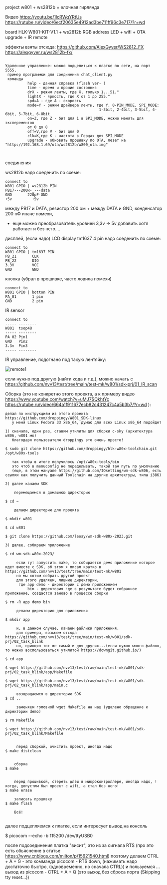 
project
w801 + ws2812b = елочная гирлянда


Видео
https://youtu.be/1lcRWqYRtUs
https://rutube.ru/video/6ecf20635e4912ad3be711ff96c3e717/?r=wd


board HLK-W801-KIT-V1.1 + ws2812b RGB address LED + wifi + OTA upgrade + IR remote


эффекты взяты отсюда: https://github.com/AlexGyver/WS2812_FX
                      https://alexgyver.ru/ws2812b-fx/ 


~~~

Удаленное управление: можно подцепиться к платке по сети, на порт 5555,
 пример программки для соединения chat_client.py
 команды
          help - данная справка (flash ver- )
          time - время и прочие состояния
          drX - режим ленты, где X, только 1...51."
          lightX - яркость, где X от 1 до 255."
          spd=A - где A - скорость
          mode=Y - режим драйвера ленты, где Y, 0-PIN_MODE, SPI_MODE: 
                                          1-3bit, 2-4bit, 3-5bit, 4-6bit, 5-7bit, 6-8bit
          on=Z, где Z - бит для 1 в SPI_MODE, можно менять для эксперементов 
          от 0 до 8
          off=V,где V - бит для 0
          clk=K,где K - частота в Герцах для SPI_MODE
          upgrade - обновить прошивку по OTA, лезет на "http://192.168.1.69/ota/ws2812b/w800_ota.img"



~~~



соединения

ws2812b
надо соеденить по схеме:
~~~
connect to
W801 GPIO | ws2812b PIN
PB17---200R-_---data
GND   	  220pF-GND
+5v   		+5v
~~~
между PB17 и DATA, резистор 200 ом +
между DATA и GND, конденсатор 200 пФ 
иначе помехи, 
 * еще можно преобразователь уровней 3,3v -> 5v добавить
   хотя работает и без него....




дисплей, (если надо)
LCD display tm1637
     4 pin
надо соеденить по схеме:
~~~
connect to
W801 GPIO | tm1637 PIN
PB_21 		CLK
PB_22 		DIO
3.3V  		VCC
GND   		GND
~~~



кнопка (убрал в прошивке, часто ловила помехи)
~~~
connect to
W801 GPIO | botton PIN
PA_01 		1 pin
GND   		2 pin
~~~



IR sensor
~~~
connect to 
----- --------
W801  tsop48
----- --------
PA_02 Pin1
GND   Pin2
3.3v  Pin3
----- --------
~~~


IR управление, подогнано под такую лентяйку: 
<p><img src="https://github.com/nvv13/test/blob/main/test-mk/w801/sdk-prj/03_ws2812b_RGB_LED_SPI2/jpg/remote1.jpg" alt="remote1" title="remote1" /></p>


если нужно под другую (найти кода и т.д.), можно начать с 
https://github.com/nvv13/test/tree/main/test-mk/w801/sdk-prj/01_IR_scan








Сборка  (это не конкретно этого проекта, а к примеру видео https://www.youtube.com/watch?v=uMJ7SQkhtYc 
            https://rutube.ru/video/664a1f911677ecb82c431247c4a5b3b7/?r=wd ):
~~~
делал по инструкциям из этого проекта https://github.com/droppingy/W801_SDK-linux
   у меня Linux Fedora 33 x86_64, думаю для всех Linux x86_64 подойдет

1) сначала, один раз, ставим утилиты для сборки c-sky (архитектура w806, w801 мк)
   благодаря пользователю droppingy это очень просто!  

$ sudo git clone https://github.com/droppingy/hlk-w80x-toolchain.git /opt/w80x-tools

   так чтобы в итоге получилось /opt/w80x-tools/bin
   это чтоб в menuconfig не переделывать, такой там путь по умолчанию
   (еще, в этом мануале https://github.com/IOsetting/wm-sdk-w806, есть ссылки как получить данный Toolchain на другие архитектуры, типа i386)

2) далее качаем SDK

    перемещаемся в домашнюю директорию
 
$ cd ~

    делаем директорию для проекта

$ mkdir w801

$ cd w801  

$ git clone https://github.com/leoay/wm-sdk-w80x-2023.git

3) далее, собираем приложение

$ cd wm-sdk-w80x-2023/

     если тут запустить make, то собирается демо приложение которое идет вместе с SDK, об этом я писал кратко в https://github.com/nvv13/test/tree/main/test-mk/w801 
     но мы хотим собрать другой проект
     для этого удаляем, лишние директории, 
      где app demo - директории с демо приложением
          bin - директория где в результате будет собранное приложение, создастся заново в процессе сборки

$ rm -R app demo bin

     делаем директорию для приложения

$ mkdir app

     и, в данном случае, качаем файлики приложения, 
     для примера, возьмем отсюда https://github.com/nvv13/test/tree/main/test-mk/w801/sdk-prj/02_task_blink
     но, принцип тот же самый и для других...(если нужно много файлов, то можно воспользоваться утилитой https://downgit.github.io/)

$ cd app

$ wget https://github.com/nvv13/test/raw/main/test-mk/w801/sdk-prj/02_task_blink/app/Makefile

$ wget https://github.com/nvv13/test/raw/main/test-mk/w801/sdk-prj/02_task_blink/app/main.c

     возвращаемся в директорию SDK
$ cd ..

     заменяем головной wget Makefile на наш (удалено обращение к директории demo)

$ rm Makefile

$ wget https://github.com/nvv13/test/raw/main/test-mk/w801/sdk-prj/02_task_blink/Makefile


     перед сборкой, очистить проект, иногда надо
$ make distclean


    сборка
$ make 


    перед прошивкой, стереть флэш в микроконтроллере, иногда надо, !когда, допустим был проект с wifi, а стал без него!
$ make erase

    записать прошивку
$ make flash

    Всё!


~~~






  далее подцепляемся к платке, если интересует вывод на консоль

$ picocom --echo -b 115200 /dev/ttyUSB0

  после подсоединения платка "висит", это из за сигнала RTS (про это есть обьяснение в статье https://www.cnblogs.com/milton/p/15621540.html)
  поэтому делаем CTRL + A + G   - это комманда picocom - RTS down, (нажимать надо достаточно быстро, (одновременно, но сначала CTRL))
  и пользуемся ...
          выход из picocom - CTRL + A + Q  (это выход без сброса порта (Skipping tty reset...))










